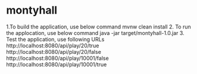# montyhall
1.To build the application, use below command
 mvnw clean install
2. To run the applocation, use below command
  java -jar target/montyhall-1.0.jar
3. Test the application, use following URLs
  http://localhost:8080/api/play/20/true
  http://localhost:8080/api/play/20/false
  http://localhost:8080/api/play/10001/false
  http://localhost:8080/api/play/10001/true
